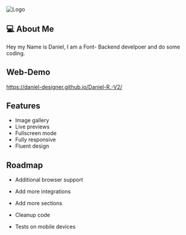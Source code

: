 ![Logo](https://i.imgur.com/HgbSOxh.png)


## 💻 About Me
Hey my Name is Daniel, I am a Font- Backend develpoer and do some coding.


## Web-Demo

https://daniel-designer.github.io/Daniel-R.-V2/


## Features

- Image gallery
- Live previews
- Fullscreen mode
- Fully responsive
- Fluent design

## Roadmap

- Additional browser support

- Add more integrations

- Add more sections

- Cleanup code

- Tests on mobile devices
